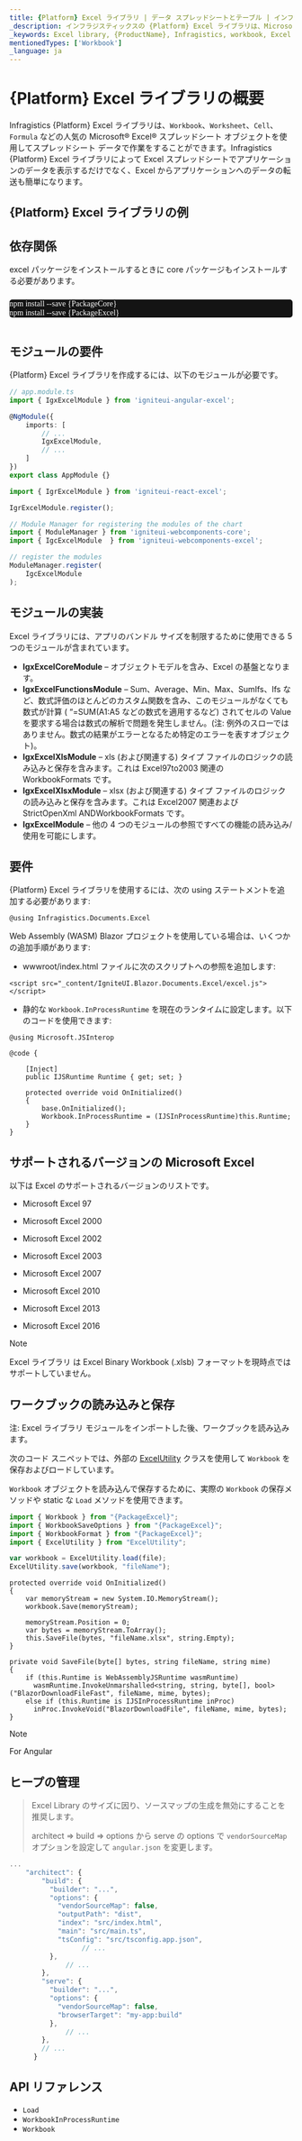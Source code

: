 ```yaml
---
title: {Platform} Excel ライブラリ | データ スプレッドシートとテーブル | インフラジスティックス
_description: インフラジスティックスの {Platform} Excel ライブラリは、Microsoft Excel 機能を使用してスプレッドシート データを使用した作業が可能になります。{ProductName} Excel ライブラリを使用して Excel からアプリケーションにデータを簡単に転送できる方法について説明します。
_keywords: Excel library, {ProductName}, Infragistics, workbook, Excel ライブラリ, ワークブック, インフラジスティックス
mentionedTypes: ['Workbook']
_language: ja
---
```

# {Platform} Excel ライブラリの概要

Infragistics {Platform} Excel ライブラリは、`Workbook`、`Worksheet`、`Cell`、`Formula` などの人気の Microsoft® Excel® スプレッドシート オブジェクトを使用してスプレッドシート データで作業をすることができます。Infragistics {Platform} Excel ライブラリによって Excel スプレッドシートでアプリケーションのデータを表示するだけでなく、Excel からアプリケーションへのデータの転送も簡単になります。

## {Platform} Excel ライブラリの例


<code-view style="height: 100px"
           data-demos-base-url="{environment:dvDemosBaseUrl}"
           iframe-src="{environment:dvDemosBaseUrl}/excel/excel-library-overview"
           alt="{Platform} Excel ライブラリの例"
           github-src="excel/excel-library/overview">
</code-view>

<div class="divider--half"></div>

<!-- Angular, React, WebComponents -->
## 依存関係
excel パッケージをインストールするときに core パッケージもインストールする必要があります。

<pre style="background:#141414;color:white;display:inline-block;padding:16x;margin-top:10px;font-family:'Consolas';border-radius:5px;width:100%">
npm install --save {PackageCore}
npm install --save {PackageExcel}
</pre>

## モジュールの要件

{Platform} Excel ライブラリを作成するには、以下のモジュールが必要です。

```ts
// app.module.ts
import { IgxExcelModule } from 'igniteui-angular-excel';

@NgModule({
    imports: [
        // ...
        IgxExcelModule,
        // ...
    ]
})
export class AppModule {}
```

```ts
import { IgrExcelModule } from 'igniteui-react-excel';

IgrExcelModule.register();
```

```ts
// Module Manager for registering the modules of the chart
import { ModuleManager } from 'igniteui-webcomponents-core';
import { IgcExcelModule  } from 'igniteui-webcomponents-excel';

// register the modules
ModuleManager.register(
    IgcExcelModule
);
```
## モジュールの実装

Excel ライブラリには、アプリのバンドル サイズを制限するために使用できる 5 つのモジュールが含まれています。

-	**IgxExcelCoreModule** – オブジェクトモデルを含み、Excel の基盤となります。
-	**IgxExcelFunctionsModule** – Sum、Average、Min、Max、SumIfs、Ifs など、数式評価のほとんどのカスタム関数を含み、このモジュールがなくても数式が計算 ( “=SUM(A1:A5 などの数式を適用するなど) されてセルの Value を要求する場合は数式の解析で問題を発生しません。(注: 例外のスローではありません。数式の結果がエラーとなるため特定のエラーを表すオブジェクト)。
-	**IgxExcelXlsModule** – xls (および関連する) タイプ ファイルのロジックの読み込みと保存を含みます。これは Excel97to2003 関連の WorkbookFormats です。
-	**IgxExcelXlsxModule** – xlsx (および関連する) タイプ ファイルのロジックの読み込みと保存を含みます。これは Excel2007 関連および StrictOpenXml ANDWorkbookFormats です。
-	**IgxExcelModule** – 他の 4 つのモジュールの参照ですべての機能の読み込み/使用を可能にします。

<!-- end: Angular, React, WebComponents -->

<!-- Blazor -->

## 要件

{Platform} Excel ライブラリを使用するには、次の using ステートメントを追加する必要があります:

```razor
@using Infragistics.Documents.Excel
```

Web Assembly (WASM) Blazor プロジェクトを使用している場合は、いくつかの追加手順があります:

- wwwroot/index.html ファイルに次のスクリプトへの参照を追加します:

```razor
<script src="_content/IgniteUI.Blazor.Documents.Excel/excel.js"></script>
```

- 静的な `Workbook.InProcessRuntime` を現在のランタイムに設定します。以下のコードを使用できます:

```razor
@using Microsoft.JSInterop

@code {

    [Inject]
    public IJSRuntime Runtime { get; set; }

    protected override void OnInitialized()
    {
        base.OnInitialized();
        Workbook.InProcessRuntime = (IJSInProcessRuntime)this.Runtime;
    }
}
```

<!-- end: Blazor -->

## サポートされるバージョンの Microsoft Excel
以下は Excel のサポートされるバージョンのリストです。

-  Microsoft Excel 97

-  Microsoft Excel 2000

-  Microsoft Excel 2002

-  Microsoft Excel 2003

-  Microsoft Excel 2007

-  Microsoft Excel 2010

-  Microsoft Excel 2013

-  Microsoft Excel 2016

> [!NOTE]
> Excel ライブラリ は Excel Binary Workbook (.xlsb) フォーマットを現時点ではサポートしていません。

## ワークブックの読み込みと保存
注: Excel ライブラリ モジュールをインポートした後、ワークブックを読み込みます。

<!-- Angular, React, WebComponents -->

次のコード スニペットでは、外部の [ExcelUtility](excel-utility.md) クラスを使用して `Workbook` を保存およびロードしています。

<!-- end: Angular, React, WebComponents -->

`Workbook` オブジェクトを読み込んで保存するために、実際の `Workbook` の保存メソッドや static な `Load` メソッドを使用できます。

```ts
import { Workbook } from "{PackageExcel}";
import { WorkbookSaveOptions } from "{PackageExcel}";
import { WorkbookFormat } from "{PackageExcel}";
import { ExcelUtility } from "ExcelUtility";

var workbook = ExcelUtility.load(file);
ExcelUtility.save(workbook, "fileName");
```

```razor
protected override void OnInitialized()
{
    var memoryStream = new System.IO.MemoryStream();
    workbook.Save(memoryStream);

    memoryStream.Position = 0;
    var bytes = memoryStream.ToArray();
    this.SaveFile(bytes, "fileName.xlsx", string.Empty);
}

private void SaveFile(byte[] bytes, string fileName, string mime)
{
    if (this.Runtime is WebAssemblyJSRuntime wasmRuntime)
      wasmRuntime.InvokeUnmarshalled<string, string, byte[], bool>("BlazorDownloadFileFast", fileName, mime, bytes);
    else if (this.Runtime is IJSInProcessRuntime inProc)
      inProc.InvokeVoid("BlazorDownloadFile", fileName, mime, bytes);
}
```

>[!NOTE]
>For Angular
><div class="divider--half"></div>
>
## ヒープの管理
>
>Excel Library のサイズに因り、ソースマップの生成を無効にすることを推奨します。
>
>architect => build => options から serve の options で `vendorSourceMap` オプションを設定して `angular.json` を変更します。
>
```ts
...
    "architect": {
        "build": {
          "builder": "...",
          "options": {
            "vendorSourceMap": false,
            "outputPath": "dist",
            "index": "src/index.html",
            "main": "src/main.ts",
            "tsConfig": "src/tsconfig.app.json",
                  // ...
          },
              // ...
        },
        "serve": {
          "builder": "...",
          "options": {
            "vendorSourceMap": false,
            "browserTarget": "my-app:build"
          },
              // ...
        },
        // ...
      }
```
>
<!-- -->

## API リファレンス

 - `Load`
 - `WorkbookInProcessRuntime`
 - `Workbook`